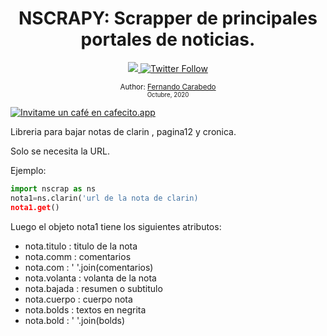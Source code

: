<div align="center">
  <h1> NSCRAPY: Scrapper de principales portales de noticias.</h1>
  <a class="header-badge" target="_blank" href="https://www.linkedin.com/in/fernando-carabedo-76044134/">
  <img src="https://img.shields.io/badge/style--5eba00.svg?label=LinkedIn&logo=linkedin&style=social">
  </a>
  <a class="header-badge" target="_blank" href="https://twitter.com/muydipalma">
  <img alt="Twitter Follow" src="https://img.shields.io/twitter/follow/muydipalma?style=social">
  </a>

<sub>Author:
<a href="https://www.linkedin.com/in/fernando-carabedo-76044134/" target="_blank">Fernando Carabedo</a><br>
<small> Octubre, 2020</small>
</sub>



</div>
</div>

<div>

[![Invitame un café en cafecito.app](https://cdn.cafecito.app/imgs/buttons/button_2.svg)](https://cafecito.app/carabedo)

</div>

Libreria para bajar notas de clarin , pagina12 y cronica.

Solo se necesita la URL.

Ejemplo:

```python
import nscrap as ns
nota1=ns.clarin('url de la nota de clarin)
nota1.get()
```

Luego el objeto nota1 tiene los siguientes atributos:


* nota.titulo : titulo de la nota
* nota.comm : comentarios
* nota.com : ' '.join(comentarios)
* nota.volanta : volanta de la nota
* nota.bajada : resumen o subtitulo
* nota.cuerpo : cuerpo nota
* nota.bolds : textos en negrita
* nota.bold : ' '.join(bolds)
